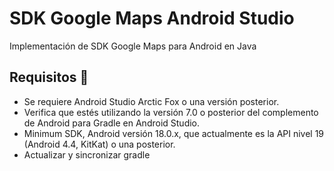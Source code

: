 # SDK Google Maps Android Studio
Implementación de SDK Google Maps para Android en Java

## Requisitos 📱
- Se requiere Android Studio Arctic Fox o una versión posterior.
- Verifica que estés utilizando la versión 7.0 o posterior del complemento de Android para Gradle en Android Studio.
- Minimum SDK, Android versión 18.0.x, que actualmente es la API nivel 19 (Android 4.4, KitKat) o una posterior.
- Actualizar y sincronizar gradle
